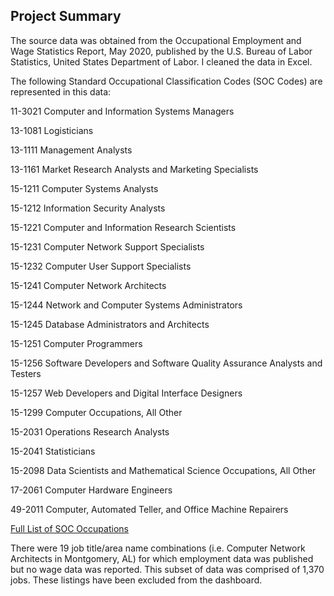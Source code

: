 ## Project Summary

The source data was obtained from the Occupational Employment and Wage Statistics Report, May 2020, published by the U.S. Bureau of Labor Statistics, 
United States Department of Labor. I cleaned the data in Excel. 

The following Standard Occupational Classification Codes (SOC Codes) are represented in this data: 


11-3021 Computer and Information Systems Managers

13-1081  Logisticians

13-1111  Management Analysts

13-1161  Market Research Analysts and Marketing Specialists

15-1211  Computer Systems Analysts

15-1212  Information Security Analysts

15-1221  Computer and Information Research Scientists

15-1231  Computer Network Support Specialists

15-1232  Computer User Support Specialists

15-1241  Computer Network Architects

15-1244  Network and Computer Systems Administrators

15-1245  Database Administrators and Architects

15-1251  Computer Programmers

15-1256  Software Developers and Software Quality Assurance Analysts and Testers

15-1257  Web Developers and Digital Interface Designers

15-1299  Computer Occupations, All Other

15-2031  Operations Research Analysts

15-2041  Statisticians

15-2098  Data Scientists and Mathematical Science Occupations, All Other

17-2061  Computer Hardware Engineers

49-2011  Computer, Automated Teller, and Office Machine Repairers

[Full List of SOC Occupations](https://www.bls.gov/oes/current/oes_stru.htm)

There were 19 job title/area name combinations (i.e. Computer Network Architects in Montgomery, AL)  for which employment data was published but no wage data was reported. This subset of data was comprised of 1,370 jobs.
These listings have been excluded from the dashboard. 


